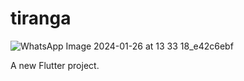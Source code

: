 # tiranga
![WhatsApp Image 2024-01-26 at 13 33 18_e42c6ebf](https://github.com/sona-flutter/flutter_assignment/assets/155802075/ac788f11-65c5-4361-85b9-cb61fd6d5f33)

A new Flutter project.
